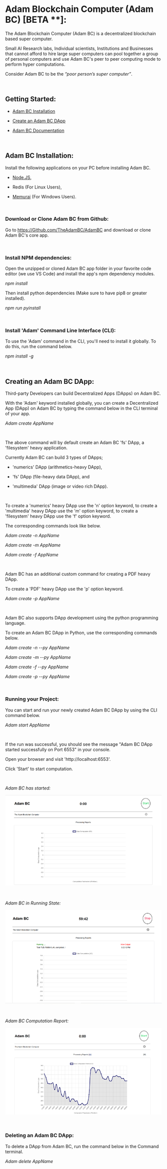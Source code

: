 
# Adam Blockchain Computer (Adam BC) [BETA **]:

The Adam Blockchain Computer (Adam BC) is a decentralized blockchain based super computer.

Small AI Research labs, Individual scientists, Institutions and Businesses that cannot afford to hire large super computers can pool together a group of personal computers and use Adam BC's peer to peer computing mode to perform hyper computations.

Consider Adam BC to be the _“poor person’s super computer”_.

<br/>

## Getting Started:

- [Adam BC Installation](#adam-bc-installation)

- [Create an Adam BC DApp](#creating-an-adam-bc-dapp)

- [Adam BC Documentation](/DOCUMENTATION.md)

<br/>

## Adam BC Installation:

Install the following applications on your PC before installing Adam BC.

- [Node.JS](https://nodejs.org/en/download/current/), 

- Redis (For Linux Users), 

- [Memurai](https://www.memurai.com/get-memurai) (For Windows Users).

</br>

### Download or Clone Adam BC from Github:

Go to https://Github.com/TheAdamBC/AdamBC and download or clone Adam BC's core app.

</br>

### Install NPM dependencies:

Open the unzipped or cloned Adam BC app folder in your favorite code editor (we use VS Code) and install the app's npm dependency modules. 

_npm install_

Then install python dependencies (Make sure to have pip8 or greater installed).

_npm run pyinstall_

</br>

### Install 'Adam' Command Line Interface (CLI):

To use the 'Adam' command in the CLI, you'll need to install it globally. To do this, run the command below.

_npm install -g_

</br>

## Creating an Adam BC DApp:

Third-party Developers can build Decentralized Apps (DApps) on Adam BC.

With the 'Adam' keyword installed globally, you can create a Decentralized App (DApp) on Adam BC by typing the command below in the CLI terminal of your app.

_Adam create AppName_

</br>

The above command will by default create an Adam BC 'fs' DApp, a 'filesystem' heavy application.

Currently Adam BC can build 3 types of DApps; 

- 'numerics' DApp (arithmetics-heavy DApp), 

- 'fs' DApp (file-heavy data DApp), and 

- 'multimedia' DApp (image or video rich DApp).

</br>

To create a 'numerics' heavy DApp use the 'n' option keyword, to create a 'multimedia' heavy DApp use the 'm' option keyword, to create a 'filesystem' heavy DApp use the 'f' option keyword. 

The corresponding commands look like below.

_Adam create -n AppName_

_Adam create -m AppName_

_Adam create -f AppName_

</br>

Adam BC has an additional custom command for creating a PDF heavy DApp.

To create a 'PDF' heavy DApp use the 'p' option keyword.

_Adam create -p AppName_

</br>

Adam BC also supports DApp development using the python programming language.

To create an Adam BC DApp in Python, use the corresponding commands below.

_Adam create -n --py AppName_

_Adam create -m --py AppName_

_Adam create -f --py AppName_

_Adam create -p --py AppName_

</br>

### Running your Project:

You can start and run your newly created Adam BC DApp by using the CLI command below.

_Adam start AppName_

</br>

If the run was successful, you should see the message "Adam BC DApp started successfully on Port 6553" in your console.

Open your browser and visit 'http://localhost:6553'. 

Click 'Start' to start computation.

</br>

_Adam BC has started:_

![Adam BC Initial Reset State](/public/assets/readme/Reset_800.png)

<br/>

_Adam BC in Running State:_

![Adam BC Running State](/public/assets/readme/Running_800.png)

<br/>

_Adam BC Computation Report:_

![Adam BC Computation Report](/public/assets/readme/UI_800.png)

</br>

### Deleting an Adam BC DApp:

To delete a DApp from Adam BC, run the command below in the Command terminal. 

_Adam delete AppName_

